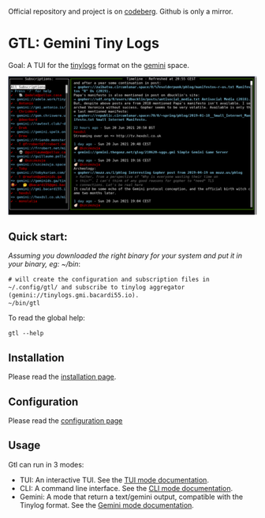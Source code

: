 Official repository and project is on [codeberg](https://codeberg.org/bacardi55/gtl). Github is only a mirror.

# GTL: Gemini Tiny Logs

Goal: A TUI for the [tinylogs](https://codeberg.org/bacardi55/gemini-tinylog-rfc/src/branch/main) format on the [gemini](gemini.circumlunar.space/) space.

![Gtl TUI screenshot](docs/images/gtl_tui_screenshot.png)

## Quick start:

*Assuming you downloaded the right binary for your system and put it in your binary, eg: ~/bin*:
```
# will create the configuration and subscription files in ~/.config/gtl/ and subscribe to tinylog aggregator (gemini://tinylogs.gmi.bacardi55.io).
~/bin/gtl
```

To read the global help:
```
gtl --help
```

## Installation

Please read the [installation page](docs/install.md).

## Configuration

Please read the [configuration page](docs/config.md)

## Usage

Gtl can run in 3 modes:
* TUI: An interactive TUI. See the [TUI mode documentation](docs/mode-tui.md).
* CLI: A command line interface. See the [CLI mode documentation](docs/mode-cli.md).
* Gemini: A mode that return a text/gemini output, compatible with the Tinylog format. See the [Gemini mode documentation](docs/mode-gemini.md).

